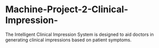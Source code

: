 # Machine-Project-2-Clinical-Impression-
The Intelligent Clinical Impression System is designed to aid doctors in generating clinical impressions based on patient symptoms.

